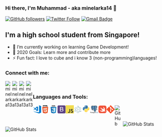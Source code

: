 <link rel="stylesheet" href="https://cdnjs.cloudflare.com/ajax/libs/font-awesome/4.7.0/css/font-awesome.min.css">

### Hi there, I'm Muhammad - aka minelarka14 👋

[![GitHub followers](https://img.shields.io/github/followers/minelarka14?label=Follow)](https://github.com/minelarka14/)
[![Twitter Follow](https://img.shields.io/twitter/follow/minelarka13?color=1DA1F2&logo=twitter)](https://twitter.com/intent/follow?original_referer=https%3A%2F%2Fgithub.com%2Fminelarka13&screen_name=minelarka13)
[![Gmail Badge](https://img.shields.io/badge/-muhammadosaid06@gmail.com-c14438?&logo=Gmail&logoColor=white&link=mailto:muhammadosaid06@gmail.com&)](mailto:muhammadosaid06@gmail.com)
<br />

## I'm a high school student from Singapore!

- 🔭 I’m currently working on learning Game Development!
- 📖 2020 Goals: Learn more and contribute more
- ⚡ Fun fact: I love to cube and i know 3 (non-programming)languages!

### Connect with me:

[<img align="left" alt="minelarka13" width="22px" src="https://cdn.jsdelivr.net/npm/simple-icons@v3/icons/reddit.svg" />][reddit]
[<img align="left" alt="minelarka13" width="22px" src="https://cdn.jsdelivr.net/npm/simple-icons@v3/icons/twitter.svg" />][twitter]
[<img align="left" alt="minelarka13" width="22px" src="https://cdn.jsdelivr.net/npm/simple-icons@v3/icons/dev-dot-to.svg" />][devto]
[<img align="left" alt="minelarka13" width="22px" src="https://cdn.jsdelivr.net/npm/simple-icons@v3/icons/github.svg" />][github]

<br />

### Languages and Tools:

<img align="left" alt="Visual Studio Code" width="26px" src="https://raw.githubusercontent.com/github/explore/80688e429a7d4ef2fca1e82350fe8e3517d3494d/topics/visual-studio-code/visual-studio-code.png" />
<img align="left" alt="HTML5" width="26px" src="https://raw.githubusercontent.com/github/explore/80688e429a7d4ef2fca1e82350fe8e3517d3494d/topics/html/html.png" />
<img align="left" alt="CSS3" width="26px" src="https://raw.githubusercontent.com/github/explore/80688e429a7d4ef2fca1e82350fe8e3517d3494d/topics/css/css.png" />
<img align="left" alt="Git" width="26px" src="https://raw.githubusercontent.com/minelarka14/minelarka14/master/bootstrap-plain.svg" />
<img align="left" alt="JavaScript" width="26px" src="https://raw.githubusercontent.com/github/explore/80688e429a7d4ef2fca1e82350fe8e3517d3494d/topics/javascript/javascript.png" />
<img align="left" alt="Git" width="26px" src="https://raw.githubusercontent.com/minelarka14/minelarka14/master/electron-original.svg" />
<img align="left" alt="Python" width="26px" src="https://raw.githubusercontent.com/minelarka14/minelarka14/master/python-original.svg" />
<img align="left" alt="PSQL" width="26px" src="https://raw.githubusercontent.com/minelarka14/minelarka14/master/postgresql-original-wordmark.svg" />
<img align="left" alt="Swift" width="26px" src="https://raw.githubusercontent.com/minelarka14/minelarka14/master/swift-original.svg" />
<img align="left" alt="Git" width="26px" src="https://raw.githubusercontent.com/minelarka14/minelarka14/master/git-original.svg" />
<img align="left" alt="GitHub" width="26px" src="https://cdn.jsdelivr.net/npm/simple-icons@v3/icons/github.svg" />

<br />
<br />

<br />

<img align="left" alt="GitHub Stats"  src="https://github-readme-stats.vercel.app/api/top-langs/?username=minelarka14" />
<img align="left" alt="GitHub Stats"  src="https://github-readme-stats.vercel.app/api?username=minelarka14&show_icons=true" />

[twitter]: https://twitter.com/minelarka13
[reddit]: https://www.reddit.com/user/minelarka13
[devto]: https://dev.to/minelarka14
[github]: https://github.com/minelarka14
